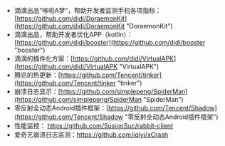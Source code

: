 - 滴滴出品“哆啦A梦”，帮助开发者监测手机各项指标：[https://github.com/didi/DoraemonKit](https://github.com/didi/DoraemonKit "DoraemonKit")
- 滴滴出品，帮助开发者优化APP（kotlin）：[https://github.com/didi/booster](https://github.com/didi/booster "booster")
- 滴滴的插件化方案：[https://github.com/didi/VirtualAPK](https://github.com/didi/VirtualAPK "VirtualAPK")
- 腾讯的热更新：[https://github.com/Tencent/tinker](https://github.com/Tencent/tinker "tinker")
- 崩溃日志显示：[https://github.com/simplepeng/SpiderMan](https://github.com/simplepeng/SpiderMan "SpiderMan")
- 零反射全动态Android插件框架：[https://github.com/Tencent/Shadow](https://github.com/Tencent/Shadow "零反射全动态Android插件框架")
- 性能监控： https://github.com/SusionSuc/rabbit-client
- 爱奇艺崩溃日志监测：https://github.com/iqiyi/xCrash
